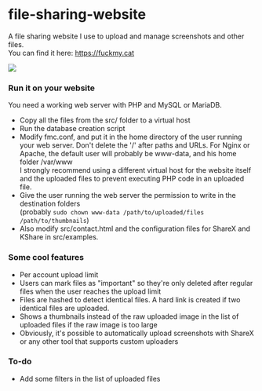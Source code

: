 # file-sharing-website
A file sharing website I use to upload and manage screenshots and other files.  
You can find it here: https://fuckmy.cat  
 
<img src="https://letme.fuckmy.cat/OewTl.png">

### Run it on your website
You need a working web server with PHP and MySQL or MariaDB.
* Copy all the files from the src/ folder to a virtual host
* Run the database creation script
* Modify fmc.conf, and put it in the home directory of the user running your web server. Don't delete the '/' after paths and URLs.
  For Nginx or Apache, the  default user will probably be www-data, and his home folder /var/www  
  I strongly recommend using a different virtual host for the website itself and the uploaded files to prevent executing PHP code in an uploaded file.  
* Give the user running the web server the permission to write in the destination folders  
  (probably ` sudo chown www-data /path/to/uploaded/files /path/to/thumbnails `)
* Also modify src/contact.html and the configuration files for ShareX and KShare in src/examples.

### Some cool features
* Per account upload limit
* Users can mark files as "important" so they're only deleted after regular files when the user reaches the upload limit  
* Files are hashed to detect identical files. A hard link is created if two identical files are uploaded.
* Shows a thumbnails instead of the raw uploaded image in the list of uploaded files if the raw image is too large
* Obviously, it's possible to automatically upload screenshots with ShareX or any other tool that supports custom uploaders

### To-do
* Add some filters in the list of uploaded files

